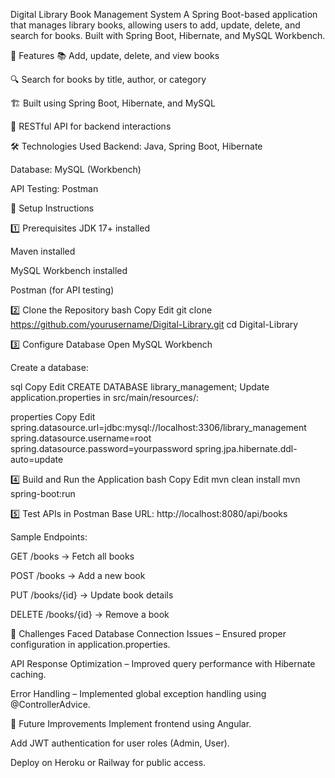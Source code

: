 Digital Library Book Management System
A Spring Boot-based application that manages library books, allowing users to add, update, delete, and search for books. Built with Spring Boot, Hibernate, and MySQL Workbench.

🚀 Features
📚 Add, update, delete, and view books

🔍 Search for books by title, author, or category

🏗 Built using Spring Boot, Hibernate, and MySQL

🔄 RESTful API for backend interactions

🛠 Technologies Used
Backend: Java, Spring Boot, Hibernate

Database: MySQL (Workbench)

API Testing: Postman

📌 Setup Instructions

1️⃣ Prerequisites
JDK 17+ installed

Maven installed

MySQL Workbench installed

Postman (for API testing)

2️⃣ Clone the Repository
bash
Copy
Edit
git clone https://github.com/yourusername/Digital-Library.git
cd Digital-Library

3️⃣ Configure Database
Open MySQL Workbench

Create a database:

sql
Copy
Edit
CREATE DATABASE library_management;
Update application.properties in src/main/resources/:

properties
Copy
Edit
spring.datasource.url=jdbc:mysql://localhost:3306/library_management
spring.datasource.username=root
spring.datasource.password=yourpassword
spring.jpa.hibernate.ddl-auto=update

4️⃣ Build and Run the Application
bash
Copy
Edit
mvn clean install
mvn spring-boot:run

5️⃣ Test APIs in Postman
Base URL: http://localhost:8080/api/books

Sample Endpoints:

GET /books → Fetch all books

POST /books → Add a new book

PUT /books/{id} → Update book details

DELETE /books/{id} → Remove a book

🎯 Challenges Faced
Database Connection Issues – Ensured proper configuration in application.properties.

API Response Optimization – Improved query performance with Hibernate caching.

Error Handling – Implemented global exception handling using @ControllerAdvice.

📌 Future Improvements
Implement frontend using Angular.

Add JWT authentication for user roles (Admin, User).

Deploy on Heroku or Railway for public access.
